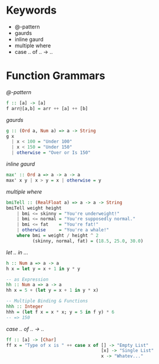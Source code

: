 # Keywords

- @-pattern
- gaurds
- inline gaurd
- multiple where
- case .. of .. -> ..

# Function Grammars

*@-pattern*

```hs
f :: [a] -> [a]
f arr@[a,b] = arr ++ [a] ++ [b]
```

*gaurds*

```hs
g :: (Ord a, Num a) => a -> String
g x
  | x < 100 = "Under 100"
  | x < 150 = "Under 150"
  | otherwise = "Over or Is 150"
```

*inline gaurd*

```hs
max' :: Ord a => a -> a -> a
max' x y | x > y = x | otherwise = y
```

*multiple where*

```hs
bmiTell :: (RealFloat a) => a -> a -> String
bmiTell weight height
    | bmi <= skinny = "You're underweight!"
    | bmi <= normal = "You're supposedly normal."
    | bmi <= fat    = "You're fat!"
    | otherwise     = "You're a whale!"
    where bmi = weight / height ^ 2
          (skinny, normal, fat) = (18.5, 25.0, 30.0)
```

*let .. in ...*

```hs
h :: Num a => a -> a
h x = let y = x + 1 in y * y

-- as Expression
hh :: Num a => a -> a
hh x = 5 + (let y = x + 1 in y * x)

-- Multiple Binding & Functions
hhh :: Integer
hhh = (let f x = x * x; y = 5 in f y) * 6
-- => 150
```

*case .. of .. -> ..*

```hs
ff :: [a] -> [Char]
ff x = "Type of x is " ++ case x of [] -> "Empty List"
                                    [x] -> "Single List"
                                    x -> "Whatev..."
```
